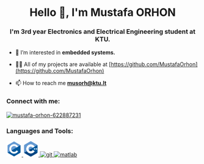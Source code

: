 <h1 align="center">Hello 👋, I'm Mustafa ORHON</h1>
<h3 align="center">I'm 3rd year Electronics and Electrical Engineering student at KTU.</h3>

- 🌱 I’m interested in **embedded systems.**

- 👨‍💻 All of my projects are available at [https://github.com/MustafaOrhon](https://github.com/MustafaOrhon)

- 📫 How to reach me **musorh@ktu.lt**

<h3 align="left">Connect with me:</h3>
<p align="left">
<a href="https://linkedin.com/in/mustafa-orhon-622887231" target="blank"><img align="center" src="https://raw.githubusercontent.com/rahuldkjain/github-profile-readme-generator/master/src/images/icons/Social/linked-in-alt.svg" alt="mustafa-orhon-622887231" height="30" width="40" /></a>
</p>

<h3 align="left">Languages and Tools:</h3>
<p align="left"> <a href="https://www.cprogramming.com/" target="_blank" rel="noreferrer"> <img src="https://raw.githubusercontent.com/devicons/devicon/master/icons/c/c-original.svg" alt="c" width="40" height="40"/> </a> <a href="https://www.w3schools.com/cpp/" target="_blank" rel="noreferrer"> <img src="https://raw.githubusercontent.com/devicons/devicon/master/icons/cplusplus/cplusplus-original.svg" alt="cplusplus" width="40" height="40"/> </a> <a href="https://git-scm.com/" target="_blank" rel="noreferrer"> <img src="https://www.vectorlogo.zone/logos/git-scm/git-scm-icon.svg" alt="git" width="40" height="40"/> </a> <a href="https://www.mathworks.com/" target="_blank" rel="noreferrer"> <img src="https://upload.wikimedia.org/wikipedia/commons/2/21/Matlab_Logo.png" alt="matlab" width="40" height="40"/> </a> </p>

